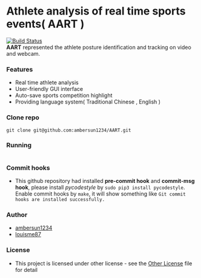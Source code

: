 # Athlete analysis of real time sports events( AART )
[![Build Status](https://travis-ci.com/ambersun1234/AART.svg?token=e57vJgMEsZsXRodR9BkR&branch=master)](https://travis-ci.com/ambersun1234/AART)
<br>
**AART** represented the athlete posture identification and tracking on video and webcam.

### Features
+ Real time athlete analysis
+ User-friendly GUI interface
+ Auto-save sports competition highlight
+ Providing language system( Traditional Chinese , English )

### Clone repo
```=1
git clone git@github.com:ambersun1234/AART.git
```

### Running
```=1

```

### Commit hooks
+ This github repository had installed **pre-commit hook** and **commit-msg hook**, please install *pycodestyle* by `sudo pip3 install pycodestyle`. Enable commit hooks by `make`, it will show something like `Git commit hooks are installed successfully.`

### Author
+ [ambersun1234](https://github.com/ambersun1234)
+ [louisme87](https://github.com/louisme87)

### License
+ This project is licensed under other license - see the [Other License]() file for detail
